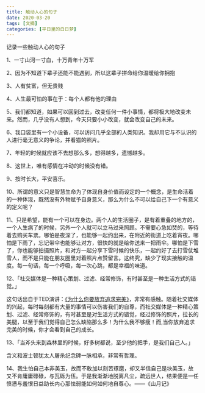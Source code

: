 ```yaml
---
title: 触动人心的句子
date: 2020-03-20
tags: [文摘]
categories: [平日里的白日梦]
---
```


记录一些触动人心的句子

1、一寸山河一寸血，十万青年十万军

2、因为不知道下辈子还能不能遇到，所以这辈子拼命给你温暖给你拥抱

3、人有贫富，但无贵贱

4、人生最可怕的事在于：每个人都有他的理由

5、我们都知道，如果可以回到过去，改变任何一件小事情，都将极大地改变未来。然而，几乎没有人想到，今天只要小小改变，就会改变自己的未来。

6、我口袋里有一个小设备，可以访问几乎全部的人类知识。我却用它与不认识的人进行毫无意义的争论，并看猫的照片。

7、年轻的时候就应该不去想那么多，想得越多，遗憾越多。

8、这世上，唯有感情在冲动的时候没有错。

9、按时长大，平安喜乐。

10、所谓的意义只是智慧生命为了体现自身价值而设定的一个概念，是生命活着的一种体现，既然没有外物赋予自身意义，那么为什么不可以给自己下一个有意义的定义呢？ 

11、只是希望，能有一个可以在身边。两个人的生活圈子，是有着重叠的地方的，一个人生病了的时候，另外一个人就可以立马过来照顾。不需要心急如焚的，等待着去购买车票。哪怕是夜深了，也能够一起约出来，在附近的街道上吃着宵夜。哪怕是下雨了，忘记带伞也能够让对方，很快的就是给你送来一把雨伞。哪怕是下雪了，你也能够拍摄照片，和对方一起分享下雪时候的快乐，一起约好了去打雪仗堆雪人，而不是只能在朋友圈里对着照片点赞留言。这终究，缺少了现实接触的温度。每一句话，每一个呼吸，每一次心跳，都是幸福的味道。

12、「社交媒体是一种精心策划、过滤、经常修饰，有时甚至是一种生活方式的错觉。」

这句话出自于TED演讲：[《为什么你要放弃追求完美》](https://www.bilibili.com/video/av93620280)，非常有感触。随着社交媒体的兴起，每时每刻都有大量的事情可以伤害我们的自尊，而社交媒体是一种精心策划、过滤、经常修饰的，有时甚至是对生活方式的错觉，经过修饰的照片，拉长的美腿，以至于我们觉得自己怎么缺陷那么多！为什么我不够瘦！而,当你放弃追求完美的时候，你才会看到自己的成长。

13、「当斧头来到森林里的时候，好多树都说，至少他的把手，是我们自己人。」

含义和波士顿犹太人屠杀纪念碑一脉相承，非常有哲理。

14、我生怕自己本非美玉，故而不敢加以刻苦琢磨，却又半信自己是块美玉，故又不肯庸庸碌碌，与瓦砾为伍。于是我渐渐地脱离凡尘，疏远世人，结果便是一任愤懑与羞恨日益助长内心那怯弱能如何如何地自尊心。——《山月记》